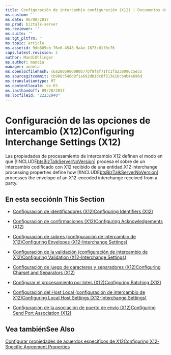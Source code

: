 ```yaml
---
title: Configuración de intercambio configuración (X12) | Documentos de Microsoft
ms.custom: ''
ms.date: 06/08/2017
ms.prod: biztalk-server
ms.reviewer: ''
ms.suite: ''
ms.tgt_pltfrm: ''
ms.topic: article
ms.assetid: 9db609eb-76e6-4548-9a4e-1673c01f0c76
caps.latest.revision: 2
author: MandiOhlinger
ms.author: mandia
manager: anneta
ms.openlocfilehash: c6a2805986080b77bf8faf71fc1fa238096c5e35
ms.sourcegitcommit: cb908c540d8f1a692d01dc8f313e16cb4b4e696d
ms.translationtype: MT
ms.contentlocale: es-ES
ms.lasthandoff: 09/20/2017
ms.locfileid: "22232940"
---
```

# <a name="configuring-interchange-settings-x12"></a><span data-ttu-id="f279c-102">Configuración de las opciones de intercambio (X12)</span><span class="sxs-lookup"><span data-stu-id="f279c-102">Configuring Interchange Settings (X12)</span></span>
<span data-ttu-id="f279c-103">Las propiedades de procesamiento de intercambio X12 definen el modo en que [!INCLUDE[btsBizTalkServerNoVersion](../includes/btsbiztalkservernoversion-md.md)] procesa el sobre de un intercambio codificado con X12 recibido de una entidad.</span><span class="sxs-lookup"><span data-stu-id="f279c-103">X12 interchange processing properties define how [!INCLUDE[btsBizTalkServerNoVersion](../includes/btsbiztalkservernoversion-md.md)] processes the envelope of an X12-encoded interchange received from a party.</span></span>  
  
## <a name="in-this-section"></a><span data-ttu-id="f279c-104">En esta sección</span><span class="sxs-lookup"><span data-stu-id="f279c-104">In This Section</span></span>  
  
-   [<span data-ttu-id="f279c-105">Configuración de identificadores (X12)</span><span class="sxs-lookup"><span data-stu-id="f279c-105">Configuring Identifiers (X12)</span></span>](../core/configuring-identifiers-x12.md)  
  
-   [<span data-ttu-id="f279c-106">Configuración de confirmaciones (X12)</span><span class="sxs-lookup"><span data-stu-id="f279c-106">Configuring Acknowledgements (X12)</span></span>](../core/configuring-acknowledgements-x12.md)  
  
-   [<span data-ttu-id="f279c-107">Configuración de sobres (configuración de intercambio de X12)</span><span class="sxs-lookup"><span data-stu-id="f279c-107">Configuring Envelopes (X12-Interchange Settings)</span></span>](../core/configuring-envelopes-x12-interchange-settings.md)  
  
-   [<span data-ttu-id="f279c-108">Configuración de la validación (configuración de intercambio de X12)</span><span class="sxs-lookup"><span data-stu-id="f279c-108">Configuring Validation (X12-Interchange Settings)</span></span>](../core/configuring-validation-x12-interchange-settings.md)  
  
-   [<span data-ttu-id="f279c-109">Configuración de juego de caracteres y separadores (X12)</span><span class="sxs-lookup"><span data-stu-id="f279c-109">Configuring Charset and Separators (X12)</span></span>](../core/configuring-charset-and-separators-x12.md)  
  
-   [<span data-ttu-id="f279c-110">Configurar el procesamiento por lotes (X12)</span><span class="sxs-lookup"><span data-stu-id="f279c-110">Configuring Batching (X12)</span></span>](../core/configuring-batching-x12.md)  
  
-   [<span data-ttu-id="f279c-111">Configuración del Host Local (configuración de intercambio de X12)</span><span class="sxs-lookup"><span data-stu-id="f279c-111">Configuring Local Host Settings (X12-Interchange Settings)</span></span>](../core/configuring-local-host-settings-x12-interchange-settings.md)  
  
-   [<span data-ttu-id="f279c-112">Configuración de la asociación de puerto de envío (X12)</span><span class="sxs-lookup"><span data-stu-id="f279c-112">Configuring Send Port Association (X12)</span></span>](../core/configuring-send-port-association-x12.md)  
  
## <a name="see-also"></a><span data-ttu-id="f279c-113">Vea también</span><span class="sxs-lookup"><span data-stu-id="f279c-113">See Also</span></span>  
 [<span data-ttu-id="f279c-114">Configurar propiedades de acuerdos específicos de X12</span><span class="sxs-lookup"><span data-stu-id="f279c-114">Configuring X12-Specific Agreement Properties</span></span>](../core/configuring-x12-specific-agreement-properties.md)